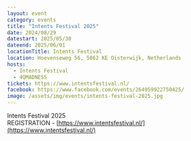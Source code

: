 ```yaml
---
layout: event
category: events
title: "Intents Festival 2025"
date: 2024/08/29
datestart: 2025/05/30
dateend: 2025/06/01
locationTitle: Intents Festival
location: Hoevenseweg 56, 5062 KE Oisterwijk, Netherlands
hosts:
  - Intents Festival
  - 4QMADNESS
tickets: https://www.intentsfestival.nl/
facebook: https://www.facebook.com/events/264959922750425/
image: /assets/img/events/intents-festival-2025.jpg
---
```


Intents Festival 2025  
REGISTRATION - [https://www.intentsfestival.nl/](https://www.intentsfestival.nl/)